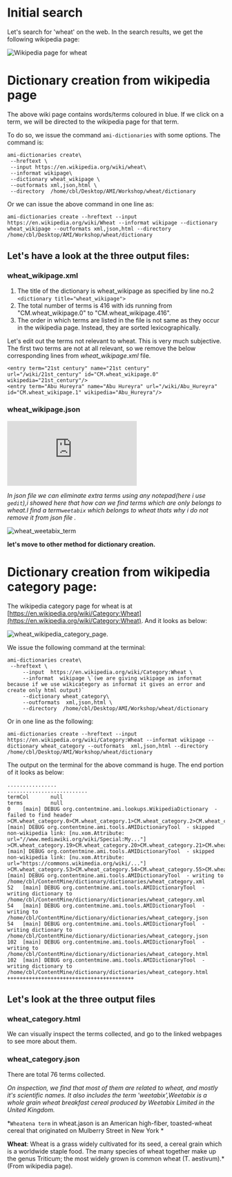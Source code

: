 # Initial search

Let's search for 'wheat' on the web. In the search results, we get the following wikipedia page:

![Wikipedia page for wheat](https://github.com/petermr/tigr2ess/blob/master/crops/wheat/Wheat%20-%20Wikipedia.png)


# Dictionary creation from wikipedia page
The above wiki page contains words/terms coloured in blue. If we click on a term, we will be directed to the wikipedia page for that term.
   
To do so, we issue the command `ami-dictionaries` with some options. The command is:
```
ami-dictionaries create\
 --hreftext \
 --input https://en.wikipedia.org/wiki/wheat\
 --informat wikipage\
 --dictionary wheat_wikipage \
 --outformats xml,json,html \
 --directory  /home/cbl/Desktop/AMI/Workshop/wheat/dictionary
```
Or we can issue the above command in one line as:
```
ami-dictionaries create --hreftext --input https://en.wikipedia.org/wiki/Wheat --informat wikipage --dictionary wheat_wikipage --outformats xml,json,html --directory /home/cbl/Desktop/AMI/Workshop/wheat/dictionary
```


## Let's have a look at the three output files:
 
### wheat_wikipage.xml


1. The title of the dictionary is wheat_wikipage as specified by line no.2 `<dictionary title="wheat_wikipage">`
2. The total number of terms is 416 with ids running from "CM.wheat_wikipage.0" to "CM.wheat_wikipage.416".
3. The order in which terms are listed in the file is not same as they occur in the wikipedia page. Instead, they are sorted lexicographically.

Let's edit out the terms not relevant to wheat. This is very much subjective.
The first two terms are not at all relevant, so we remove the below corresponding lines from *wheat_wikipage.xml* file.
```
<entry term="21st century" name="21st century" url="/wiki/21st_century" id="CM.wheat_wikipage.0" wikipedia="21st_century"/>
<entry term="Abu Hureyra" name="Abu Hureyra" url="/wiki/Abu_Hureyra" id="CM.wheat_wikipage.1" wikipedia="Abu_Hureyra"/>
```

### wheat_wikipage.json

![wheat_wikipage_json](https://github.com/petermr/tigr2ess/blob/master/crops/wheat/wheat_wikipage.json)



*In json file we can eliminate extra terms using any notepad(here i use `gedit`),i showed here that how can we find terms which are only belongs to wheat.I find a term`weetabix` which belongs to wheat thats why i do not remove it from json file .*


![wheat_weetabix_term](https://github.com/petermr/tigr2ess/blob/master/crops/wheat/weetabix_term.png)



 **let's move to other method for dictionary creation.**  

# Dictionary creation from wikipedia category page:

The wikipedia category page for wheat is at [https://en.wikipedia.org/wiki/Category:Wheat](https://en.wikipedia.org/wiki/Category:Wheat). And it looks as below:

![wheat_wikipedia_category_page](https://github.com/petermr/tigr2ess/blob/master/crops/wheat/wheat_wikicategory_page.png).

We issue the following command at the terminal:
```
ami-dictionaries create\
 --hreftext \
     --input  https://en.wikipedia.org/wiki/Category:Wheat \
     --informat  wikipage \`(we are giving wikipage as informat because if we use wikicategory as informat it gives an error and create only html output)`
     --dictionary wheat_category\
     --outformats  xml,json,html \
     --directory  /home/cbl/Desktop/AMI/Workshop/wheat/dictionary
```

Or in one line as the following:
```
ami-dictionaries create --hreftext --input https://en.wikipedia.org/wiki/Category:Wheat --informat wikipage --dictionary wheat_category --outformats  xml,json,html --directory  /home/cbl/Desktop/AMI/Workshop/wheat/dictionary
```
   

The output on the terminal for the above command is huge. The end portion of it looks as below:
```
................
..........................
termCol       null
terms         null
0    [main] DEBUG org.contentmine.ami.lookups.WikipediaDictionary  - failed to find header
>CM.wheat_category.0>CM.wheat_category.1>CM.wheat_category.2>CM.wheat_category.3>CM.wheat_category.4>CM.wheat_category.5>CM.wheat_category.6>CM.wheat_category.7>CM.wheat_category.8>CM.wheat_category.9>CM.wheat_category.10>CM.wheat_category.11>CM.wheat_category.12>CM.wheat_category.13>CM.wheat_category.14>CM.wheat_category.15>CM.wheat_category.16>CM.wheat_category.17>CM.wheat_category.1850   [main] DEBUG org.contentmine.ami.tools.AMIDictionaryTool  - skipped non-wikipedia link: [nu.xom.Attribute: url="//www.mediawiki.org/wiki/Special:My..."]
>CM.wheat_category.19>CM.wheat_category.20>CM.wheat_category.21>CM.wheat_category.22>CM.wheat_category.23>CM.wheat_category.24>CM.wheat_category.25>CM.wheat_category.26>CM.wheat_category.27>CM.wheat_category.28>CM.wheat_category.29>CM.wheat_category.30>CM.wheat_category.31>CM.wheat_category.32>CM.wheat_category.33>CM.wheat_category.34>CM.wheat_category.35>CM.wheat_category.36>CM.wheat_category.37>CM.wheat_category.38>CM.wheat_category.39>CM.wheat_category.40>CM.wheat_category.41>CM.wheat_category.42>CM.wheat_category.43>CM.wheat_category.44>CM.wheat_category.45>CM.wheat_category.46>CM.wheat_category.47>CM.wheat_category.48>CM.wheat_category.49>CM.wheat_category.50>CM.wheat_category.51>CM.wheat_category.5251   [main] DEBUG org.contentmine.ami.tools.AMIDictionaryTool  - skipped non-wikipedia link: [nu.xom.Attribute: url="https://commons.wikimedia.org/wiki/..."]
>CM.wheat_category.53>CM.wheat_category.54>CM.wheat_category.55>CM.wheat_category.56>CM.wheat_category.57>CM.wheat_category.58>CM.wheat_category.59>CM.wheat_category.60>CM.wheat_category.61>CM.wheat_category.62>CM.wheat_category.63>CM.wheat_category.64>CM.wheat_category.65>CM.wheat_category.66>CM.wheat_category.67>CM.wheat_category.68>CM.wheat_category.69>CM.wheat_category.70>CM.wheat_category.71>CM.wheat_category.72>CM.wheat_category.73>CM.wheat_category.74>CM.wheat_category.75>CM.wheat_category.7652   [main] DEBUG org.contentmine.ami.tools.AMIDictionaryTool  - writing to /home/cbl/ContentMine/dictionary/dictionaries/wheat_category.xml
52   [main] DEBUG org.contentmine.ami.tools.AMIDictionaryTool  - writing dictionary to /home/cbl/ContentMine/dictionary/dictionaries/wheat_category.xml
54   [main] DEBUG org.contentmine.ami.tools.AMIDictionaryTool  - writing to /home/cbl/ContentMine/dictionary/dictionaries/wheat_category.json
54   [main] DEBUG org.contentmine.ami.tools.AMIDictionaryTool  - writing dictionary to /home/cbl/ContentMine/dictionary/dictionaries/wheat_category.json
102  [main] DEBUG org.contentmine.ami.tools.AMIDictionaryTool  - writing to /home/cbl/ContentMine/dictionary/dictionaries/wheat_category.html
102  [main] DEBUG org.contentmine.ami.tools.AMIDictionaryTool  - writing dictionary to /home/cbl/ContentMine/dictionary/dictionaries/wheat_category.html
+++++++++++++++++++++++++++++++++++++++++
``` 

## Let's look at the three output files


### wheat_category.html
We can visually inspect the terms collected, and go to the linked webpages to see more about them.

### wheat_category.json
There are total 76 terms collected.

*On inspection, we find that most of them are related to wheat, and mostly it's scientific names. It also includes the term 'weetabix',Weetabix is a whole grain wheat breakfast cereal produced by Weetabix Limited in the United Kingdom.* 

*`Wheatena term` in wheat.jason is an American high-fiber, toasted-wheat cereal that originated on Mulberry Street in New York *

**Wheat**: Wheat is a grass widely cultivated for its seed, a cereal grain which is a worldwide staple food. The many species of wheat together make up the genus Triticum; the most widely grown is common wheat (T. aestivum).* (From wikipedia page).
